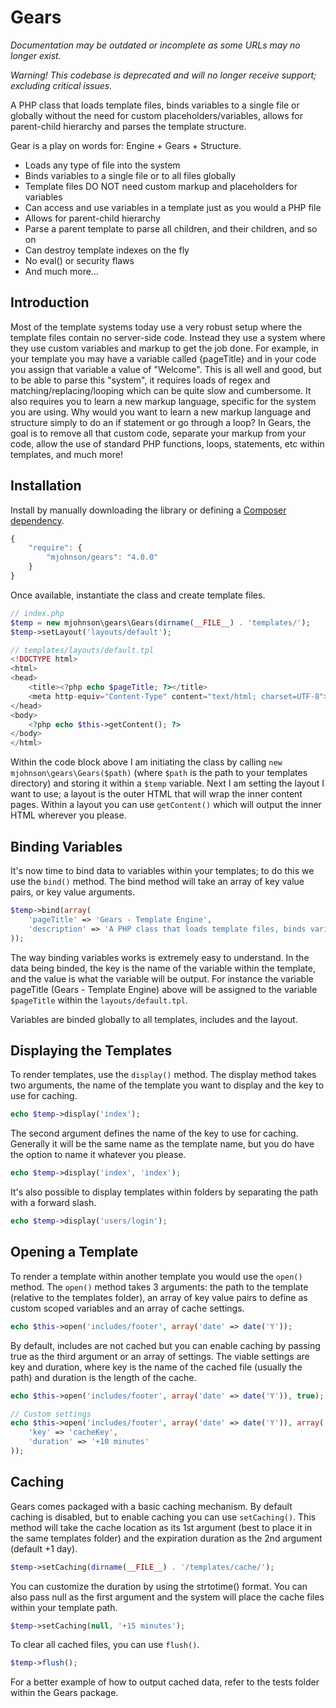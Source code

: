 # Gears #

*Documentation may be outdated or incomplete as some URLs may no longer exist.*

*Warning! This codebase is deprecated and will no longer receive support; excluding critical issues.*

A PHP class that loads template files, binds variables to a single file or globally without the need for custom placeholders/variables, allows for parent-child hierarchy and parses the template structure.

Gear is a play on words for: Engine + Gears + Structure.

* Loads any type of file into the system
* Binds variables to a single file or to all files globally
* Template files DO NOT need custom markup and placeholders for variables
* Can access and use variables in a template just as you would a PHP file
* Allows for parent-child hierarchy
* Parse a parent template to parse all children, and their children, and so on
* Can destroy template indexes on the fly
* No eval() or security flaws
* And much more...

## Introduction ##

Most of the template systems today use a very robust setup where the template files contain no server-side code. Instead they use a system where they use custom variables and markup to get the job done. For example, in your template you may have a variable called {pageTitle} and in your code you assign that variable a value of "Welcome". This is all well and good, but to be able to parse this "system", it requires loads of regex and matching/replacing/looping which can be quite slow and cumbersome. It also requires you to learn a new markup language, specific for the system you are using. Why would you want to learn a new markup language and structure simply to do an if statement or go through a loop? In Gears, the goal is to remove all that custom code, separate your markup from your code, allow the use of standard PHP functions, loops, statements, etc within templates, and much more!

## Installation ##

Install by manually downloading the library or defining a [Composer dependency](http://getcomposer.org/).

```javascript
{
    "require": {
        "mjohnson/gears": "4.0.0"
    }
}
```

Once available, instantiate the class and create template files.

```php
// index.php
$temp = new mjohnson\gears\Gears(dirname(__FILE__) . 'templates/');
$temp->setLayout('layouts/default');

// templates/layouts/default.tpl
<!DOCTYPE html>
<html>
<head>
    <title><?php echo $pageTitle; ?></title>
    <meta http-equiv="Content-Type" content="text/html; charset=UTF-8">
</head>
<body>
    <?php echo $this->getContent(); ?>
</body>
</html>
```

Within the code block above I am initiating the class by calling `new mjohnson\gears\Gears($path)` (where `$path` is the path to your templates directory) and storing it within a `$temp` variable. Next I am setting the layout I want to use; a layout is the outer HTML that will wrap the inner content pages. Within a layout you can use `getContent()` which will output the inner HTML wherever you please.

## Binding Variables ##

It's now time to bind data to variables within your templates; to do this we use the `bind()` method. The bind method will take an array of key value pairs, or key value arguments.

```php
$temp->bind(array(
    'pageTitle' => 'Gears - Template Engine',
    'description' => 'A PHP class that loads template files, binds variables, allows for parent-child hierarchy all the while rendering the template structure.'
));
```

The way binding variables works is extremely easy to understand. In the data being binded, the key is the name of the variable within the template, and the value is what the variable will be output. For instance the variable pageTitle (Gears - Template Engine) above will be assigned to the variable `$pageTitle` within the `layouts/default.tpl`.

Variables are binded globally to all templates, includes and the layout.

## Displaying the Templates ##

To render templates, use the `display()` method. The display method takes two arguments, the name of the template you want to display and the key to use for caching.

```php
echo $temp->display('index');
```

The second argument defines the name of the key to use for caching. Generally it will be the same name as the template name, but you do have the option to name it whatever you please.

```php
echo $temp->display('index', 'index');
```

It's also possible to display templates within folders by separating the path with a forward slash.

```php
echo $temp->display('users/login');
```

## Opening a Template ##

To render a template within another template you would use the `open()` method. The `open()` method takes 3 arguments: the path to the template (relative to the templates folder), an array of key value pairs to define as custom scoped variables and an array of cache settings.

```php
echo $this->open('includes/footer', array('date' => date('Y'));
```

By default, includes are not cached but you can enable caching by passing true as the third argument or an array of settings. The viable settings are key and duration, where key is the name of the cached file (usually the path) and duration is the length of the cache.

```php
echo $this->open('includes/footer', array('date' => date('Y')), true);

// Custom settings
echo $this->open('includes/footer', array('date' => date('Y')), array(
    'key' => 'cacheKey',
    'duration' => '+10 minutes'
));
```

## Caching ##

Gears comes packaged with a basic caching mechanism. By default caching is disabled, but to enable caching you can use `setCaching()`. This method will take the cache location as its 1st argument (best to place it in the same templates folder) and the expiration duration as the 2nd argument (default +1 day).

```php
$temp->setCaching(dirname(__FILE__) . '/templates/cache/');
```

You can customize the duration by using the strtotime() format. You can also pass null as the first argument and the system will place the cache files within your template path.

```php
$temp->setCaching(null, '+15 minutes');
```

To clear all cached files, you can use `flush()`.

```php
$temp->flush();
```

For a better example of how to output cached data, refer to the tests folder within the Gears package.
